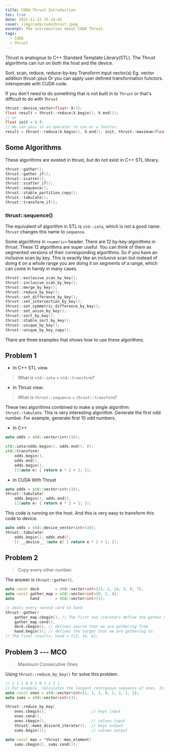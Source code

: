 ```yaml
---
title: CUDA Thrust Introduction
toc: true
date: 2022-11-22 15:14:42
cover: /img/cuda/cudathrust.jpeg
excerpt: The introduction about CUDA Thrust.
tags:
  - CUDA
  - Thrust
---
```


Thrust is analogous to C++ Standard Template Library(STL). The Thrust algorithms can run on both the host and the device.

Sort, scan, reduce, reduce-by-key
Transform input vector(s)
Eg. vector addition thrust::plus
Or you can apply user defined transformation functors.
interoperate with CUDA code.

If you don't need to do something that is not built in to `Thrust` or that's difficult to do with `Thrust`

```cpp
thrust::device_vector<float> X(3);
float result = thrust::reduce(X.begin(), X.end());
// or
float init = 0.f;
// We can pass in an operator to use or a functor.
result = thrust::reduce(X.begin(), X.end(), init, thrust::maximum<float>());
```

## Some Algorithms

These algorithms are existed in thrust, but do not exist in C++ STL library.

```cpp
thrust::gather();
thrust::gather_if();
thrust::scatter();
thrust::scatter_if();
thrust::sequence();
thrust::stable_partition_copy();
thrust::tabulate();
thrust::transform_if();
```

### thrust::sequence()

The equivalent of algorithm in STL is `std::iota`, which is not a good name. `Thrust` changes this name to `sequence`. 

Some algorithms in `<numeric>` header. There are 12 by-key-algorithms in thrust. These 12 algorithms are super useful. You can think of them as segmented versions of their corresponding algorithms. So if you have an inclusive scan by key. This is exactly like an inclusive scan but instead of doing it on a whole range you are doing it on segments of a range, which can come in handy in many cases.
```cpp
thrust::exclusive_scan_by_key();
thrust::inclusive_scan_by_key();
thrust::merge_by_key();
thrust::reduce_by_key();
thrust::set_difference_by_key();
thrust::set_intersection_by_key();
thrust::set_symmetric_difference_by_key();
thrust::set_union_by_key();
thrust::sort_by_key();
thrust::stable_sort_by_key();
thrust::unique_by_key();
thrust::unique_by_key_copy();
```

There are three examples that shows how to use these algorithms.

## Problem 1
* In C++ STL view.
> What is `std::iota` + `std::transform`?

* In Thrust view:
> What is `thrust::sequence` + `thrust::transform`?

These two algorithms combined to make a single algorithm: `thrust::tabulate`. This is very interesting algorithm. Generate the first odd number. For example, generate first 10 odd numbers.

* In C++
```cpp
auto odds = std::vector<int>(10);

std::iota(odds.begin(), odds.end(), 0);
std::transform(
    odds.begin(),
    odds.end(),
    odds.begin(),
    [](auto e) { return e * 2 + 1; });
```

* In CUDA With Thrust
```cpp
auto odds = std::vector<int>(10);
thrust::tabulate(
    odds.begin(), odds.end(),
    [](auto e) { return e * 2 + 1; });
```
This code is running on the host. And this is very easy to transform this code to device.

```cpp
auto odds = std::device_vector<int>(10);
thrust::tabulate(
    odds.begin(), odds.end(),
    [] __device__ (auto e) { return e * 2 + 1; });
```

## Problem 2
> Copy every other number.

The answer is `thrust::gather()`.

```cpp
auto const deck       = std::vector<int>{13, 2, 14, 3, 6, 7};
auto const gather_map = std::vector<int>{0, 2, 4};
auto       hand       = std::vector<int>(3);

// deals every second card to hand
thrust::gather(
    gather_map.cbegin(), // The first two iterators define the gather map.
    gather_map.cend(),
    deck.cbegin(), // defines source that we are gathering from
    hand.begin()); // defines the target that we are gathering to.
// The final results: hand = {13, 14, 6};
```

## Problem 3 --- MCO
> Maximum Consecutive Ones

Using `thrust::reduce_by_key()` for solve this problem.

```cpp
// 1 1 1 0 0 1 0 1 1 1 1
// For example, calculates the longest contiguous sequence of ones. In this example, the answer is 4.
auto const ones = std::vector<int>{1, 1, 1, 0, 1, 1, 1, 1};
auto sums = std::vector<int>(3);

thrust::reduce_by_key(
    ones.cbegin(),                    // keys input
    ones.cend(),
    ones.cbegin(),                    // values input
    thrust::make_discard_iterator(),  // keys output
    sums.begin());                    // values output

auto const max = *thrust::max_element(
    sums.cbegin(), sums.cend());
```

